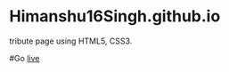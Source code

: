# Himanshu16Singh.github.io
tribute page using HTML5, CSS3.


#Go [live](https://himanshu16singh.github.io/)
